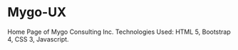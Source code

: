 # Mygo-UX
Home Page of Mygo Consulting Inc.
Technologies Used: HTML 5, Bootstrap 4, CSS 3, Javascript.
